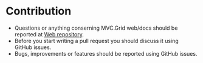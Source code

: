 # Contribution
- Questions or anything conserning MVC.Grid web/docs should be reported at [Web repository](https://github.com/NonFactors/MVC6.Grid.Web).
- Before you start writing a pull request you should discuss it using GitHub issues.
- Bugs, improvements or features should be reported using GitHub issues.
